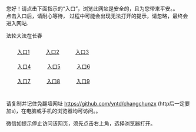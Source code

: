 您好！请点击下面指示的“入口”，浏览此网站是安全的，且为您带来平安。。 <br/>
点击入口后，请耐心等待， 过程中可能会出现无法打开的提示，请忽略，最终会进入网站. </br>

法轮大法在长春<br/>
<div style="padding:10px"><a style="margin:20px" target="_blank" href="https://d11cfj4d8007xm.cloudfront.net/2Qpsp?wlmkcdl" id="ccLink1" rel="nofollow">入口1</a> <a target="_blank" style="margin:20px" href="https://d1fmvkjjuwrruu.cloudfront.net/2Qpsp?anrszqd" id="ccLink2" rel="nofollow">入口2</a> <a style="margin:20px" target="_blank" href="https://d3m8jl5m544h0r.cloudfront.net/2Qpsp?fyjgr" id="ccLink3" rel="nofollow">入口3</a></div>

<div style="padding:10px" ><a style="margin:20px" target="_blank" href="https://d11cfj4d8007xm.cloudfront.net/2Qpsp?wlmkcdl" id="ccLink4" rel="nofollow">入口4</a> <a style="margin:20px" href="https://d1fmvkjjuwrruu.cloudfront.net/2Qpsp?anrszqd" target="_blank" id="ccLink5" rel="nofollow">入口5</a> <a style="margin:20px" href="https://d3m8jl5m544h0r.cloudfront.net/2Qpsp?fyjgr" target="_blank" id="ccLink6" rel="nofollow">入口6</a></div>

<div style="padding:10px"><a style="margin:20px" target="_blank" href="https://d11cfj4d8007xm.cloudfront.net/2Qpsp?wlmkcdl" id="ccLink7" rel="nofollow">入口7</a> <a style="margin:20px" href="https://d1fmvkjjuwrruu.cloudfront.net/2Qpsp?anrszqd" target="_blank" id="ccLink8" rel="nofollow">入口8</a> <a style="margin:20px" target="_blank" href="https://d3m8jl5m544h0r.cloudfront.net/2Qpsp?fyjgr" id="ccLink9" rel="nofollow">入口9</a></div>

<br/>



请复制并记住免翻墙网址 https://github.com/yntd/changchunzx (http后一定要加s)，在电脑或手机的浏览器均可访问。。<br/>

微信如提示停止访问该网页，须先点击右上角，选择浏览器打开。
